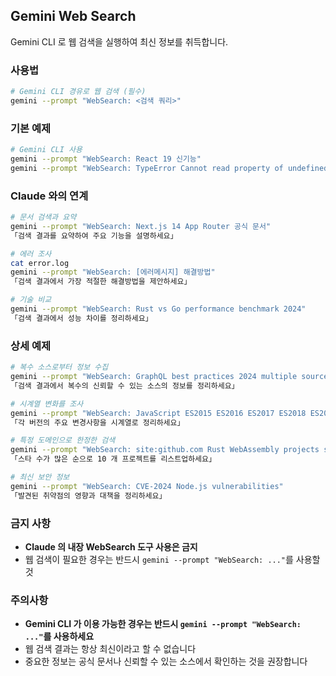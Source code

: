 ## Gemini Web Search

Gemini CLI 로 웹 검색을 실행하여 최신 정보를 취득합니다.

### 사용법

```bash
# Gemini CLI 경유로 웹 검색 (필수)
gemini --prompt "WebSearch: <검색 쿼리>"
```

### 기본 예제

```bash
# Gemini CLI 사용
gemini --prompt "WebSearch: React 19 신기능"
gemini --prompt "WebSearch: TypeError Cannot read property of undefined 해결방법"
```

### Claude 와의 연계

```bash
# 문서 검색과 요약
gemini --prompt "WebSearch: Next.js 14 App Router 공식 문서"
「검색 결과를 요약하여 주요 기능을 설명하세요」

# 에러 조사
cat error.log
gemini --prompt "WebSearch: [에러메시지] 해결방법"
「검색 결과에서 가장 적절한 해결방법을 제안하세요」

# 기술 비교
gemini --prompt "WebSearch: Rust vs Go performance benchmark 2024"
「검색 결과에서 성능 차이를 정리하세요」
```

### 상세 예제

```bash
# 복수 소스로부터 정보 수집
gemini --prompt "WebSearch: GraphQL best practices 2024 multiple sources"
「검색 결과에서 복수의 신뢰할 수 있는 소스의 정보를 정리하세요」

# 시계열 변화를 조사
gemini --prompt "WebSearch: JavaScript ES2015 ES2016 ES2017 ES2018 ES2019 ES2020 ES2021 ES2022 ES2023 ES2024 features"
「각 버전의 주요 변경사항을 시계열로 정리하세요」

# 특정 도메인으로 한정한 검색
gemini --prompt "WebSearch: site:github.com Rust WebAssembly projects stars:>1000"
「스타 수가 많은 순으로 10 개 프로젝트를 리스트업하세요」

# 최신 보안 정보
gemini --prompt "WebSearch: CVE-2024 Node.js vulnerabilities"
「발견된 취약점의 영향과 대책을 정리하세요」
```

### 금지 사항

- **Claude 의 내장 WebSearch 도구 사용은 금지**
- 웹 검색이 필요한 경우는 반드시 `gemini --prompt "WebSearch: ..."`를 사용할 것

### 주의사항

- **Gemini CLI 가 이용 가능한 경우는 반드시 `gemini --prompt "WebSearch: ..."`를 사용하세요**
- 웹 검색 결과는 항상 최신이라고 할 수 없습니다
- 중요한 정보는 공식 문서나 신뢰할 수 있는 소스에서 확인하는 것을 권장합니다